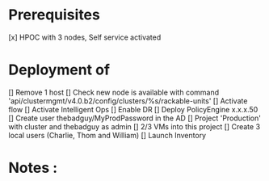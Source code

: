 # Prerequisites
[x] HPOC with 3 nodes, Self service activated


# Deployment of
[] Remove 1 host
[] Check new node is available with command 'api/clustermgmt/v4.0.b2/config/clusters/%s/rackable-units'
[] Activate flow
[] Activate Intelligent Ops
[] Enable DR
[] Deploy PolicyEngine x.x.x.50
[] Create user thebadguy/MyProdPassword in the AD
[] Project 'Production' with cluster and thebadguy as admin
[] 2/3 VMs into this project
[] Create 3 local users (Charlie, Thom and William)
[] Launch Inventory

# Notes :
